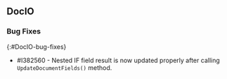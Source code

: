 ## DocIO

### Bug Fixes
{:#DocIO-bug-fixes}

* \#I382560 - Nested IF field result is now updated properly after calling `UpdateDocumentFields()` method.